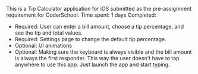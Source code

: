 This is a Tip Calculator application for iOS submitted as the pre-assignment requirement for CoderSchool.
Time spent: 1 days
Completed:

- Required: User can enter a bill amount, choose a tip percentage, and see the tip and total values.
- Required: Settings page to change the default tip percentage.
- Optional: UI animations
- Optional: Making sure the keyboard is always visible and the bill amount is always the first responder. This way the user doesn't have to tap anywhere to use this app. Just launch the app and start typing.
